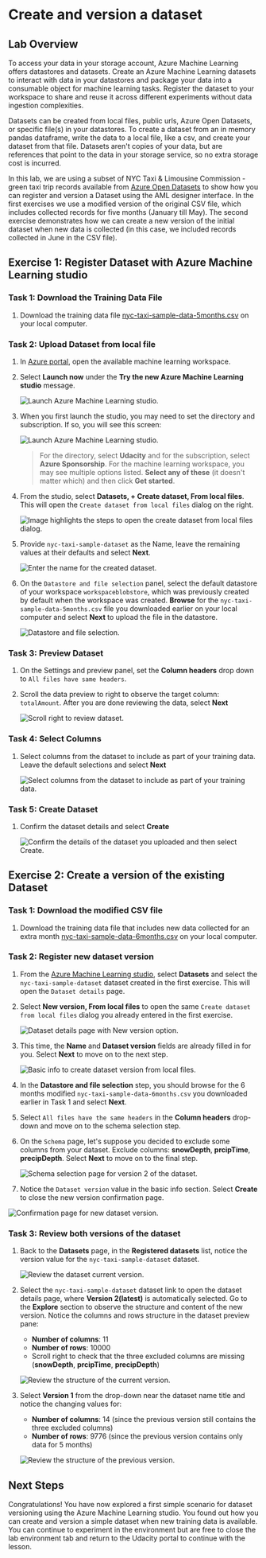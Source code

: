 # Create and version a dataset

## Lab Overview

To access your data in your storage account, Azure Machine Learning offers datastores and datasets. Create an Azure Machine Learning datasets to interact with data in your datastores and package your data into a consumable object for machine learning tasks. Register the dataset to your workspace to share and reuse it across different experiments without data ingestion complexities.

Datasets can be created from local files, public urls, Azure Open Datasets, or specific file(s) in your datastores. To create a dataset from an in memory pandas dataframe, write the data to a local file, like a csv, and create your dataset from that file. Datasets aren't copies of your data, but are references that point to the data in your storage service, so no extra storage cost is incurred.

In this lab, we are using a subset of NYC Taxi & Limousine Commission - green taxi trip records available from [Azure Open Datasets](https://azure.microsoft.com/en-us/services/open-datasets/) to show how you can register and version a Dataset using the AML designer interface. In the first exercises we use a modified version of the original CSV file, which includes collected records for five months (January till May). The second exercise demonstrates how we can create a new version of the initial dataset when new data is collected (in this case, we included records collected in June in the CSV file).

## Exercise 1: Register Dataset with Azure Machine Learning studio

### Task 1: Download the Training Data File

1. Download the training data file [nyc-taxi-sample-data-5months.csv](https://introtomlsampledata.blob.core.windows.net/data/nyc-taxi/nyc-taxi-sample-data-5months.csv) on your local computer.

### Task 2: Upload Dataset from local file

1. In [Azure portal](https://portal.azure.com/), open the available machine learning workspace.

2. Select **Launch now** under the **Try the new Azure Machine Learning studio** message.

    ![Launch Azure Machine Learning studio.](images/01a.png 'Launch AML')

3. When you first launch the studio, you may need to set the directory and subscription. If so, you will see this screen:

    ![Launch Azure Machine Learning studio.](images/00.png 'Launch AML')

    > For the directory, select **Udacity** and for the subscription, select **Azure Sponsorship**. For the machine learning workspace, you may see multiple options listed. **Select any of these** (it doesn't matter which) and then click **Get started**.

4. From the studio, select **Datasets, + Create dataset, From local files**. This will open the `Create dataset from local files` dialog on the right.

   ![Image highlights the steps to open the create dataset from local files dialog.](images/02.png 'Create dataset from local files')

5. Provide `nyc-taxi-sample-dataset` as the Name, leave the remaining values at their defaults and select **Next**.

    ![Enter the name for the created dataset.](images/03.png 'Basic info for dataset')

6. On the `Datastore and file selection` panel, select the default datastore of your workspace `workspaceblobstore`, which was previously created by default when the workspace was created. **Browse** for the `nyc-taxi-sample-data-5months.csv` file you downloaded earlier on your local computer and select **Next** to upload the file in the datastore.

     ![Datastore and file selection.](images/04.png 'Datastore and file selection')

### Task 3: Preview Dataset

1. On the Settings and preview panel, set the **Column headers** drop down to `All files have same headers`. 

2. Scroll the data preview to right to observe the target column: `totalAmount`. After you are done reviewing the data, select **Next**

    ![Scroll right to review dataset.](images/05.png 'Review dataset')

### Task 4: Select Columns

1. Select columns from the dataset to include as part of your training data. Leave the default selections and select **Next**

    ![Select columns from the dataset to include as part of your training data.](images/06.png 'Select columns')

### Task 5: Create Dataset

1. Confirm the dataset details and select **Create**

    ![Confirm the details of the dataset you uploaded and then select Create.](images/07.png 'Confirm and create the dataset')

## Exercise 2: Create a version of the existing Dataset

### Task 1: Download the modified CSV file

1. Download the training data file that includes new data collected for an extra month [nyc-taxi-sample-data-6months.csv](https://introtomlsampledata.blob.core.windows.net/data/nyc-taxi/nyc-taxi-sample-data-6months.csv) on your local computer.

### Task 2: Register new dataset version

1. From the [Azure Machine Learning studio](https://ml.azure.com/), select **Datasets** and select the `nyc-taxi-sample-dataset` dataset created in the first exercise. This will open the `Dataset details` page.

2. Select **New version, From local files** to open the same `Create dataset from local files` dialog you already entered in the first exercise.

   ![Dataset details page with New version option.](images/08.png 'New version from local files in dataset details page')

3. This time, the **Name** and **Dataset version** fields are already filled in for you. Select **Next** to move on to the next step.

    ![Basic info to create dataset version from local files.](images/09.png 'Basic info to create dataset version from local files')

4. In the **Datastore and file selection** step, you should browse for the 6 months modified `nyc-taxi-sample-data-6months.csv` you downloaded earlier in Task 1 and select **Next**.

5. Select `All files have the same headers` in the **Column headers** drop-down and move on to the schema selection step.

6. On the `Schema` page, let's suppose you decided to exclude some columns from your dataset. Exclude columns: **snowDepth**, **prcipTime**, **precipDepth**. Select **Next** to move on to the final step.

     ![Schema selection page for version 2 of the dataset.](images/091.png 'Schema selection page for version 2 of the dataset')

7. Notice the `Dataset version` value in the basic info section. Select **Create** to close the new version confirmation page.

![Confirmation page for new dataset version.](images/10.png 'Confirmation page for new dataset version')

### Task 3: Review both versions of the dataset

1. Back to the **Datasets** page, in the **Registered datasets** list, notice the version value for the `nyc-taxi-sample-dataset` dataset.

    ![Review the dataset current version.](images/11.png 'Review the dataset current version.')

2. Select the `nyc-taxi-sample-dataset` dataset link to open the dataset details page, where **Version 2(latest)** is automatically selected. Go to the **Explore** section to observe the structure and content of the new version. Notice the columns and rows structure in the dataset preview pane:

    - **Number of columns**: 11
    - **Number of rows**: 10000 
    - Scroll right to check that the three excluded columns are missing (**snowDepth**, **prcipTime**, **precipDepth**)

    ![Review the structure of the current version.](images/12.png 'Review the structure of current version.')

3. Select **Version 1** from the drop-down near the dataset name title and notice the changing values for:

    - **Number of columns**: 14 (since the previous version still contains the three excluded columns) 
    - **Number of rows**: 9776 (since the previous version contains only data for 5 months)

    ![Review the structure of the previous version.](images/13.png 'Review the structure of the previous version.')

## Next Steps

Congratulations!
You have now explored a first simple scenario for dataset versioning using the Azure Machine Learning studio. You found out how you can create and version a simple dataset when new training data is available.
You can continue to experiment in the environment but are free to close the lab environment tab and return to the Udacity portal to continue with the lesson.
